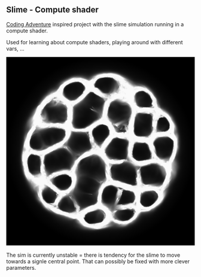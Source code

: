 ## Slime - Compute shader 

[Coding Adventure](https://www.youtube.com/watch?v=X-iSQQgOd1A&ab_channel=SebastianLague)
inspired project with the slime simulation running in a compute shader.

Used for learning about compute shaders, playing around with different vars,
...

![p1](./pics/s1.jpg)

The sim is currently unstable = there is tendency for the slime to move towards
a signle central point. That can possibly be fixed with more clever parameters.

